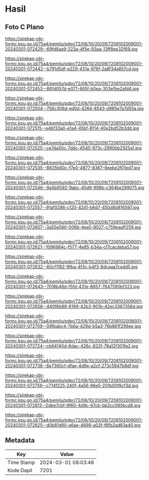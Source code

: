 # Hasil

## Foto C Plano

https://sirekap-obj-formc.kpu.go.id/75a4/pemilu/pdpr/72/08/10/20/09/7208102009001-20240301-072429--69fd6aa9-223a-4f5e-93aa-13ff8ee32f69.jpg

https://sirekap-obj-formc.kpu.go.id/75a4/pemilu/pdpr/72/08/10/20/09/7208102009001-20240301-072442--b791d5df-e229-431a-976f-2a8f34a857cd.jpg

https://sirekap-obj-formc.kpu.go.id/75a4/pemilu/pdpr/72/08/10/20/09/7208102009001-20240301-072453--891d057d-e071-465f-b0ea-303efbe2afd4.jpg

https://sirekap-obj-formc.kpu.go.id/75a4/pemilu/pdpr/72/08/10/20/09/7208102009001-20240301-072504--756c306d-ed0d-4264-8543-d985e7a7d55a.jpg

https://sirekap-obj-formc.kpu.go.id/75a4/pemilu/pdpr/72/08/10/20/09/7208102009001-20240301-072515--e4bf33a0-e1a4-45bf-8114-40e2bd52b3dd.jpg

https://sirekap-obj-formc.kpu.go.id/75a4/pemilu/pdpr/72/08/10/20/09/7208102009001-20240301-072525--ce7da50c-7ddc-4540-973c-2990bb2925a1.jpg

https://sirekap-obj-formc.kpu.go.id/75a4/pemilu/pdpr/72/08/10/20/09/7208102009001-20240301-072535--8925b60c-f7e0-4877-8367-9eebe2f01ed7.jpg

https://sirekap-obj-formc.kpu.go.id/75a4/pemilu/pdpr/72/08/10/20/09/7208102009001-20240301-072546--9a5b9592-9abc-45d9-996b-c364be299075.jpg

https://sirekap-obj-formc.kpu.go.id/75a4/pemilu/pdpr/72/08/10/20/09/7208102009001-20240301-072557--91af0286-c120-4241-b6d7-450d8d816597.jpg

https://sirekap-obj-formc.kpu.go.id/75a4/pemilu/pdpr/72/08/10/20/09/7208102009001-20240301-072607--3a55e560-006b-4ea5-8027-c759eaaff259.jpg

https://sirekap-obj-formc.kpu.go.id/75a4/pemilu/pdpr/72/08/10/20/09/7208102009001-20240301-072621--1096984c-f577-4e85-b34a-c17cacdeba57.jpg

https://sirekap-obj-formc.kpu.go.id/75a4/pemilu/pdpr/72/08/10/20/09/7208102009001-20240301-072632--60cf1182-9fba-4f3c-b4f3-8dcaaa7cedd5.jpg

https://sirekap-obj-formc.kpu.go.id/75a4/pemilu/pdpr/72/08/10/20/09/7208102009001-20240301-072643--7018b46d-f5fd-431e-8857-7647590bf323.jpg

https://sirekap-obj-formc.kpu.go.id/75a4/pemilu/pdpr/72/08/10/20/09/7208102009001-20240301-072658--440f6b88-6169-42b3-901b-42ec3367356d.jpg

https://sirekap-obj-formc.kpu.go.id/75a4/pemilu/pdpr/72/08/10/20/09/7208102009001-20240301-072709--09fbabc4-7b6a-429d-b5a3-76b861f296ee.jpg

https://sirekap-obj-formc.kpu.go.id/75a4/pemilu/pdpr/72/08/10/20/09/7208102009001-20240301-072724--cb64140d-6dac-426c-822f-78a12f301fa2.jpg

https://sirekap-obj-formc.kpu.go.id/75a4/pemilu/pdpr/72/08/10/20/09/7208102009001-20240301-072738--8e7360cf-dfae-4d9e-a2cf-273c5947b8df.jpg

https://sirekap-obj-formc.kpu.go.id/75a4/pemilu/pdpr/72/08/10/20/09/7208102009001-20240301-072759--c714f225-240f-4a56-96e5-201b00f9cf3d.jpg

https://sirekap-obj-formc.kpu.go.id/75a4/pemilu/pdpr/72/08/10/20/09/7208102009001-20240301-072813--2dbe7cbf-9f60-4d9c-97cb-bb2cc080bcd8.jpg

https://sirekap-obj-formc.kpu.go.id/75a4/pemilu/pdpr/72/08/10/20/09/7208102009001-20240301-072825--d0b81d80-a6ae-4699-a02f-f6fb2ad83a40.jpg


## Metadata

| Key        | Value               |
| ---------- | ------------------- |
| Time Stamp | 2024-03-01 08:03:46 |
| Kode Dapil | 7201                |




